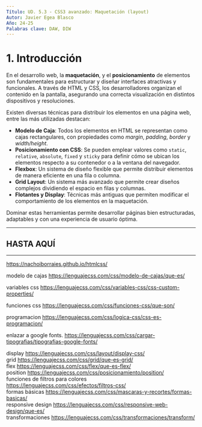 ```yaml
---
Título: UD. 5.3 - CSS3 avanzado: Maquetación (layout)
Autor: Javier Egea Blasco
Año: 24-25
Palabras clave: DAW, DIW
---
```


# 1. Introducción
En el desarrollo web, la **maquetación**,  y el **posicionamiento** de elementos son fundamentales para estructurar y diseñar interfaces atractivas y funcionales. A través de HTML y CSS, los desarrolladores organizan el contenido en la pantalla, asegurando una correcta visualización en distintos dispositivos y resoluciones.

Existen diversas técnicas para distribuir los elementos en una página web, entre las más utilizadas destacan:

- **Modelo de Caja**: Todos los elementos en HTML se representan como cajas rectangulares, con propiedades como *margin*, *padding*, *border* y *width/height*.
- **Posicionamiento con CSS**: Se pueden emplear valores como `static`, `relative`, `absolute`, `fixed` y `sticky` para definir cómo se ubican los elementos respecto a su contenedor o a la ventana del navegador.
- **Flexbox**: Un sistema de diseño flexible que permite distribuir elementos de manera eficiente en una fila o columna.
- **Grid Layout**: Un sistema más avanzado que permite crear diseños complejos dividiendo el espacio en filas y columnas.
- **Flotantes y Display**: Técnicas más antiguas que permiten modificar el comportamiento de los elementos en la maquetación.

Dominar estas herramientas permite desarrollar páginas bien estructuradas, adaptables y con una experiencia de usuario óptima.






---
HASTA AQUÍ
--- 




---


https://nachoiborraies.github.io/htmlcss/  

modelo de cajas   https://lenguajecss.com/css/modelo-de-cajas/que-es/

variables css  https://lenguajecss.com/css/variables-css/css-custom-properties/  

funciones css   https://lenguajecss.com/css/funciones-css/que-son/  

programacion  https://lenguajecss.com/css/logica-css/css-es-programacion/

enlazar a google fonts. https://lenguajecss.com/css/cargar-tipografias/tipografias-google-fonts/  

display   https://lenguajecss.com/css/layout/display-css/  
grid https://lenguajecss.com/css/grid/que-es-grid/  
flex  https://lenguajecss.com/css/flex/que-es-flex/  
position  https://lenguajecss.com/css/posicionamiento/position/  
funciones de filtros para colores https://lenguajecss.com/css/efectos/filtros-css/  
formas básicas  https://lenguajecss.com/css/mascaras-y-recortes/formas-basicas/  
responsive design https://lenguajecss.com/css/responsive-web-design/que-es/  
transformaciones https://lenguajecss.com/css/transformaciones/transform/


